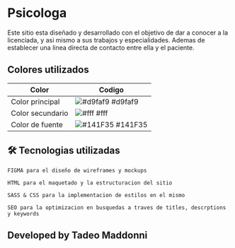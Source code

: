 
# Psicologa

Este sitio esta diseñado y desarrollado con el objetivo de dar a conocer a la licenciada, y asi mismo a sus trabajos y especialidades. Ademas de establecer una linea directa de contacto entre ella y el paciente.
## Colores utilizados

| Color             | Codigo                                                              |
| ----------------- | ------------------------------------------------------------------ |
| Color principal| ![#d9faf9](https://via.placeholder.com/10/d9faf9?text=+) #d9faf9|
| Color secundario | ![#fff](https://via.placeholder.com/10/fff?text=+) #fff|
| Color de fuente | ![#141F35](https://via.placeholder.com/10/141F35?text=+) #141F35 |


## 🛠 Tecnologias utilizadas
    FIGMA para el diseño de wireframes y mockups

    HTML para el maquetado y la estructuracion del sitio

    SASS & CSS para la implementacion de estilos en el mismo

    SEO para la optimizacion en busquedas a traves de titles, descrptions y keywords



## Developed by Tadeo Maddonni

